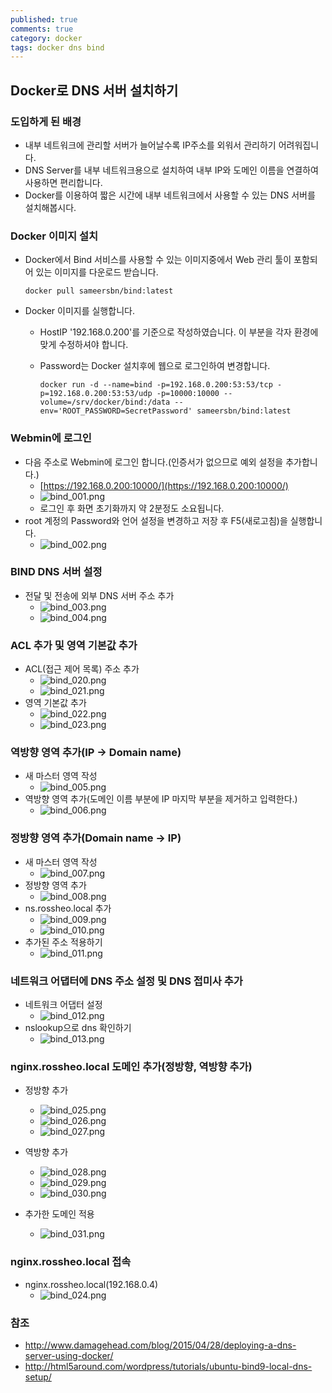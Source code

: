 ```yaml
---
published: true
comments: true
category: docker
tags: docker dns bind
---
```

## Docker로 DNS 서버 설치하기

### 도입하게 된 배경
* 내부 네트워크에 관리할 서버가 늘어날수록 IP주소를 외워서 관리하기 어려워집니다.
* DNS Server를 내부 네트워크용으로 설치하여 내부 IP와 도메인 이름을 연결하여 사용하면 편리합니다.
* Docker를 이용하여 짧은 시간에 내부 네트워크에서 사용할 수 있는 DNS 서버를 설치해봅시다.

### Docker 이미지 설치
* Docker에서 Bind 서비스를 사용할 수 있는 이미지중에서 Web 관리 툴이 포함되어 있는 이미지를 다운로드 받습니다.

	```docker pull sameersbn/bind:latest```

* Docker 이미지를 실행합니다.
	* HostIP '192.168.0.200'를 기준으로 작성하였습니다. 이 부분을 각자 환경에 맞게 수정하셔야 합니다.
	* Password는 Docker 설치후에 웹으로 로그인하여 변경합니다.
    
		```docker run -d --name=bind -p=192.168.0.200:53:53/tcp -p=192.168.0.200:53:53/udp -p=10000:10000 --volume=/srv/docker/bind:/data --env='ROOT_PASSWORD=SecretPassword' sameersbn/bind:latest```


### Webmin에 로그인
* 다음 주소로 Webmin에 로그인 합니다.(인증서가 없으므로 예외 설정을 추가합니다.)
	* [https://192.168.0.200:10000/](https://192.168.0.200:10000/)
	* ![bind_001.png]({{site.baseurl}}/assets/bind_001.png)
	* 로그인 후 화면 초기화까지 약 2분정도 소요됩니다.
* root 계정의 Password와 언어 설정을 변경하고 저장 후 F5(새로고침)을 실행합니다.
	* ![bind_002.png]({{site.baseurl}}/assets/bind_002.png)


### BIND DNS 서버 설정
* 전달 및 전송에 외부 DNS 서버 주소 추가
	* ![bind_003.png]({{site.baseurl}}/assets/bind_003.png)
	* ![bind_004.png]({{site.baseurl}}/assets/bind_004.png)


### ACL 추가 및 영역 기본값 추가
* ACL(접근 제어 목록) 주소 추가
	* ![bind_020.png]({{site.baseurl}}/assets/bind_020.png)
	* ![bind_021.png]({{site.baseurl}}/assets/bind_021.png)
* 영역 기본값 추가
	* ![bind_022.png]({{site.baseurl}}/assets/bind_022.png)
	* ![bind_023.png]({{site.baseurl}}/assets/bind_023.png)


### 역방향 영역 추가(IP -> Domain name)
* 새 마스터 영역 작성
	* ![bind_005.png]({{site.baseurl}}/assets/bind_005.png)
* 역방향 영역 추가(도메인 이름 부분에 IP 마지막 부분을 제거하고 입력한다.)
	* ![bind_006.png]({{site.baseurl}}/assets/bind_006.png)


### 정방향 영역 추가(Domain name -> IP)
* 새 마스터 영역 작성
	* ![bind_007.png]({{site.baseurl}}/assets/bind_007.png)
* 정방향 영역 추가
	* ![bind_008.png]({{site.baseurl}}/assets/bind_008.png)
* ns.rossheo.local 추가
	* ![bind_009.png]({{site.baseurl}}/assets/bind_009.png)
	* ![bind_010.png]({{site.baseurl}}/assets/bind_010.png)
* 추가된 주소 적용하기
	* ![bind_011.png]({{site.baseurl}}/assets/bind_011.png)


### 네트워크 어댑터에 DNS 주소 설정 및 DNS 접미사 추가
* 네트워크 어댑터 설정
	* ![bind_012.png]({{site.baseurl}}/assets/bind_012.png)
* nslookup으로 dns 확인하기
	* ![bind_013.png]({{site.baseurl}}/assets/bind_013.png)


### nginx.rossheo.local 도메인 추가(정방향, 역방향 추가)
* 정방향 추가
	* ![bind_025.png]({{site.baseurl}}/assets/bind_025.png)
    * ![bind_026.png]({{site.baseurl}}/assets/bind_026.png)
    * ![bind_027.png]({{site.baseurl}}/assets/bind_027.png)

* 역방향 추가
	* ![bind_028.png]({{site.baseurl}}/assets/bind_028.png)
    * ![bind_029.png]({{site.baseurl}}/assets/bind_029.png)
    * ![bind_030.png]({{site.baseurl}}/assets/bind_030.png)

* 추가한 도메인 적용
	* ![bind_031.png]({{site.baseurl}}/assets/bind_031.png)


### nginx.rossheo.local 접속
* nginx.rossheo.local(192.168.0.4)
	* ![bind_024.png]({{site.baseurl}}/assets/bind_024.png)


### 참조
* http://www.damagehead.com/blog/2015/04/28/deploying-a-dns-server-using-docker/
* http://html5around.com/wordpress/tutorials/ubuntu-bind9-local-dns-setup/
